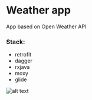 # Weather app 

App based on Open Weather API

### Stack:
* retrofit
* dagger
* rxjava
* moxy
* glide

![alt text](https://user-images.githubusercontent.com/36458707/69545862-afb23880-0fa3-11ea-9236-8808b7021f44.png)

